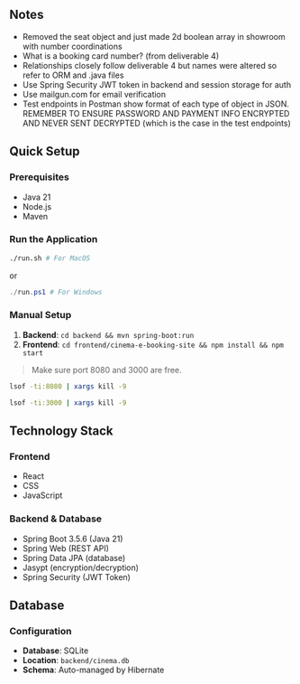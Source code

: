## Notes

- Removed the seat object and just made 2d boolean array in showroom with number coordinations
- What is a booking card number? (from deliverable 4)
- Relationships closely follow deliverable 4 but names were altered so refer to ORM and .java files
- Use Spring Security JWT token in backend and session storage for auth
- Use mailgun.com for email verification
- Test endpoints in Postman show format of each type of object in JSON. REMEMBER TO ENSURE PASSWORD AND PAYMENT INFO ENCRYPTED AND NEVER SENT DECRYPTED (which is the case in the test endpoints)


## Quick Setup

### Prerequisites
- Java 21
- Node.js
- Maven

### Run the Application
```bash
./run.sh # For MacOS
```
or 
```powershell
./run.ps1 # For Windows
```


### Manual Setup
1. **Backend**: `cd backend && mvn spring-boot:run`
2. **Frontend**: `cd frontend/cinema-e-booking-site && npm install && npm start`


> Make sure port 8080 and 3000 are free.

```bash
lsof -ti:8080 | xargs kill -9
```

```bash
lsof -ti:3000 | xargs kill -9
```

## Technology Stack

### Frontend
- React
- CSS
- JavaScript

### Backend & Database
- Spring Boot 3.5.6 (Java 21)
- Spring Web (REST API)
- Spring Data JPA (database)
- Jasypt (encryption/decryption)
- Spring Security (JWT Token)

## Database

### Configuration
- **Database**: SQLite
- **Location**: `backend/cinema.db`
- **Schema**: Auto-managed by Hibernate